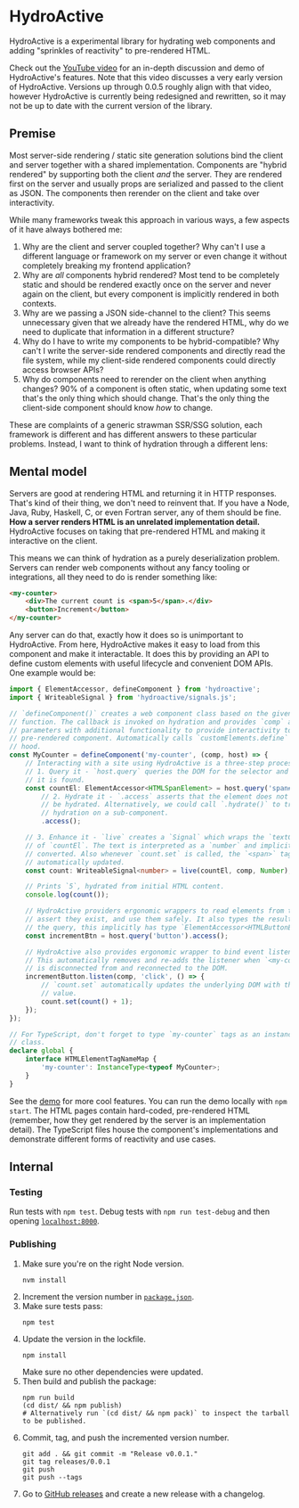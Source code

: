 # HydroActive

HydroActive is a experimental library for hydrating web components and adding
"sprinkles of reactivity" to pre-rendered HTML.

Check out the [YouTube video](https://www.youtube.com/watch?v=zL0TzFY6aj0) for an in-depth
discussion and demo of HydroActive's features. Note that this video discusses a very early
version of HydroActive. Versions up through 0.0.5 roughly align with that video, however
HydroActive is currently being redesigned and rewritten, so it may not be up to date with
the current version of the library.

## Premise

Most server-side rendering / static site generation solutions bind the client and
server together with a shared implementation. Components are "hybrid rendered" by
supporting both the client _and_ the server. They are rendered first on the server and
usually props are serialized and passed to the client as JSON. The components then
rerender on the client and take over interactivity.

While many frameworks tweak this approach in various ways, a few aspects of it have
always bothered me:

1.  Why are the client and server coupled together? Why can't I use a different language
    or framework on my server or even change it without completely breaking my frontend
    application?
1.  Why are _all_ components hybrid rendered? Most tend to be completely static and
    should be rendered exactly once on the server and never again on the client, but
    every component is implicitly rendered in both contexts.
1.  Why are we passing a JSON side-channel to the client? This seems unnecessary given
    that we already have the rendered HTML, why do we need to duplicate that
    information in a different structure?
1.  Why do I have to write my components to be hybrid-compatible? Why can't I write the
    server-side rendered components and directly read the file system, while my
    client-side rendered components could directly access browser APIs?
1.  Why do components need to rerender on the client when anything changes? 90% of a
    component is often static, when updating some text that's the only thing which
    should change. That's the only thing the client-side component should know _how_ to
    change.

These are complaints of a generic strawman SSR/SSG solution, each framework is different
and has different answers to these particular problems. Instead, I want to think of
hydration through a different lens:

## Mental model

Servers are good at rendering HTML and returning it in HTTP responses. That's kind of
their thing, we don't need to reinvent that. If you have a Node, Java, Ruby, Haskell,
C, or even Fortran server, any of them should be fine. **How a server renders HTML is
an unrelated implementation detail.** HydroActive focuses on taking that pre-rendered
HTML and making it interactive on the client.

This means we can think of hydration as a purely deserialization problem. Servers can
render web components without any fancy tooling or integrations, all they need to do
is render something like:

```html
<my-counter>
    <div>The current count is <span>5</span>.</div>
    <button>Increment</button>
</my-counter>
```

Any server can do that, exactly how it does so is unimportant to HydroActive. From
here, HydroActive makes it easy to load from this component and make it interactable.
It does this by providing an API to define custom elements with useful lifecycle and
convenient DOM APIs. One example would be:

```typescript
import { ElementAccessor, defineComponent } from 'hydroactive';
import { WriteableSignal } from 'hydroactive/signals.js';

// `defineComponent()` creates a web component class based on the given hydrate
// function. The callback is invoked on hydration and provides `comp` and `host`
// parameters with additional functionality to provide interactivity to the
// pre-rendered component. Automatically calls `customElements.define` under the
// hood.
const MyCounter = defineComponent('my-counter', (comp, host) => {
    // Interacting with a site using HydroActive is a three-step process:
    // 1. Query it - `host.query` queries the DOM for the selector and asserts
    // it is found.
    const countEl: ElementAccessor<HTMLSpanElement> = host.query('span#count')
        // 2. Hydrate it - `.access` asserts that the element does not need to
        // be hydrated. Alternatively, we could call `.hydrate()` to trigger
        // hydration on a sub-component.
        .access();

    // 3. Enhance it - `live` creates a `Signal` which wraps the `textContent`
    // of `countEl`. The text is interpreted as a `number` and implicitly
    // converted. Also whenever `count.set` is called, the `<span>` tag is
    // automatically updated.
    const count: WriteableSignal<number> = live(countEl, comp, Number);

    // Prints `5`, hydrated from initial HTML content.
    console.log(count());

    // HydroActive providers ergonomic wrappers to read elements from the DOM,
    // assert they exist, and use them safely. It also types the result based on
    // the query, this implicitly has type `ElementAccessor<HTMLButtonElement>`.
    const incrementBtn = host.query('button').access();

    // HydroActive also provides ergonomic wrapper to bind event listeners.
    // This automatically removes and re-adds the listener when `<my-counter>`
    // is disconnected from and reconnected to the DOM.
    incrementButton.listen(comp, 'click', () => {
        // `count.set` automatically updates the underlying DOM with the new
        // value.
        count.set(count() + 1);
    });
});

// For TypeScript, don't forget to type `my-counter` tags as an instance of the
// class.
declare global {
    interface HTMLElementTagNameMap {
        'my-counter': InstanceType<typeof MyCounter>;
    }
}
```

See the [demo](/src/demo/) for more cool features. You can run the demo locally with
`npm start`. The HTML pages contain hard-coded, pre-rendered HTML (remember, how
they get rendered by the server is an implementation detail). The TypeScript files
house the component's implementations and demonstrate different forms of reactivity
and use cases.

## Internal

### Testing

Run tests with `npm test`. Debug tests with `npm run test-debug` and then opening
[`localhost:8000`](http://localhost:8000/).

### Publishing

1.  Make sure you're on the right Node version.
    ```shell
    nvm install
    ```
1.  Increment the version number in [`package.json`](/package.json).
1.  Make sure tests pass:
    ```shell
    npm test
    ```
1.  Update the version in the lockfile.
    ```shell
    npm install
    ```
    Make sure no other dependencies were updated.
1.  Then build and publish the package:
    ```shell
    npm run build
    (cd dist/ && npm publish)
    # Alternatively run `(cd dist/ && npm pack)` to inspect the tarball to be published.
    ```
1.  Commit, tag, and push the incremented version number.
    ```shell
    git add . && git commit -m "Release v0.0.1."
    git tag releases/0.0.1
    git push
    git push --tags
    ```
1.  Go to [GitHub releases](https://github.com/dgp1130/HydroActive/releases/) and create a
    new release with a changelog.

